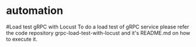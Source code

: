 # automation

#Load test gRPC with Locust
  To do a load test of gRPC service please refer the code repository grpc-load-test-with-locust and it's README.md on how to execute it.
